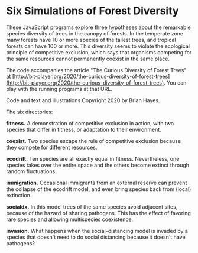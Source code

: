 
# Six Simulations of Forest Diversity

These JavaScript programs explore three hypotheses about the remarkable species diversity of trees in the canopy of forests. In the temperate zone many forests have 10 or more species of the tallest trees, and tropical forests can have 100 or more. This diversity seems to violate the ecological principle of competitive exclusion, which says that organisms competing for the same resources cannot permanently coexist in the same place.

The code accompanies the article "The Curious Diversity of Forest Trees" at [http://bit-player.org/2020/the-curious-diversity-of-forest-trees](http://bit-player.org/2020/the-curious-diversity-of-forest-trees). You can play with the running programs at that URL.

Code and text and illustrations Copyright 2020 by Brian Hayes.

The six directories:

**fitness.** A demonstration of competitive exclusion in action, with two species that differ in fitness, or adaptation to their environment.

**coexist.** Two species escape the rule of competitive exclusion because they compete for different resources.

**ecodrift.** Ten species are all exactly equal in fitness. Nevertheless, one species takes over the entire space and the others become extinct through random fluctuations.

**immigration.** Occasional immigrants from an external reserve can prevent the collapse of the ecodrift model, and even bring species back from (local) extinction.

**socialdx.** In this model trees of the same species avoid adjacent sites, because of the hazard of sharing pathogens. This has the effect of favoring rare species and allowing multispecies coexistence.

**invasion.** What happens when the social-distancing model is invaded by a species that doesn't need to do social distancing because it doesn't have pathogens?



